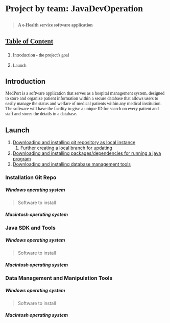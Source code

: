 # <p style="font-family:Monaco"> Project by team: JavaDevOperation </p>
   > **<p style="font-family:Lucida Grande">A e-Health service software application</p>**

## <p style="font-family:Lucida Grande"> <u>**Table of Content**</u> </p>
 1. <p style="font-family:Lucida Grande"> Introduction - the project's goal </p>
 
 3. <p style="font-family:Lucida Grande"> Launch </p>







## Introduction   
<p style="font-family:Lucida Grande"> MedPort is a software application that serves as a hospital management system, designed to store and organize patient information within a secure database that allows users to easily manage the status and welfare of medical patients within any medical institution. <br>The software will have the facility to give a unique ID for search on every patient and staff and stores the details in a database.</p>


## Launch
1. [Downloading and installing git repository as local instance](#installation-Setup)
    <!-- 1. [Further creating a local branch for updating](https://learngitbranching.js.org/?locale=en_US) -->
    1. [Further creating a local branch for updating](https://help.github.com/en/github/collaborating-with-issues-and-pull-requests/creating-and-deleting-branches-within-your-repository#creating-a-branch) 
2. [Downloading and installing packages/dependencies for running a java program](#java-sdk-and-tools)
3. [Downloading and installing database management tools](#data-management-and-manipulation-tools)


### Installation Git Repo
   ##### Windows operating system
> Software to install
   ##### Macintosh operating system


### Java SDK and Tools
   ##### Windows operating system
> Software to install
   ##### Macintosh operating system


### Data Management and Manipulation Tools
   ##### Windows operating system
> Software to install
   ##### Macintosh operating system
